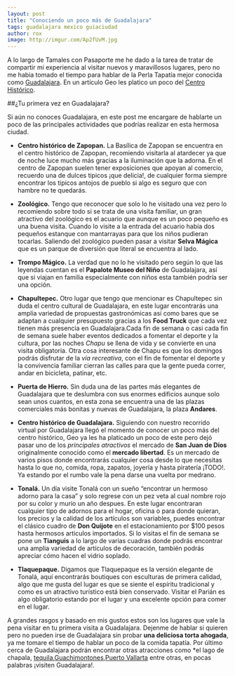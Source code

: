```yaml
---
layout: post
title: "Conociendo un poco más de Guadalajara"
tags: guadalajara mexico guiaciudad
author: rox
image: http://imgur.com/Ap2fUvM.jpg 
---
```

A lo largo de Tamales con Pasaporte me he dado a la tarea de tratar de compartir mi experiencia al visitar nuevos y maravillosos lugares, pero no me habia tomado el tiempo para hablar de la Perla Tapatía mejor conocida como [Guadalajara](/tag/guadalajara/). En un artículo Geo les platico un poco del [Centro Histórico](/guadalajara-centro-historico/).

##¿Tu primera vez en Guadalajara?

Si aún no conoces Guadalajara, en este post me encargare de hablarte un poco de las principales actividades que podrías realizar en esta hermosa ciudad.

* **Centro histórico de Zapopan.** La Basílica de Zapopan se encuentra en el centro histórico de Zapopan, recomiendo visitarla al atardecer ya que de noche luce mucho más gracias a la iluminación que la adorna. En el centro de Zapopan suelen tener exposiciones que apoyan al comercio, recuerdo una de dulces tipicos ¡que delicia!, de cualquier forma siempre encontrar los tipicos antojos de pueblo si algo es seguro que con hambre no te quedarás. 

* **Zoológico.** Tengo que reconocer que solo lo he visitado una vez pero lo recomiendo sobre todo si se trata de una visita familiar, un gran atractivo del zoológico es el acuario que aunque es un poco pequeño es una buena visita. Cuando lo visite a la entrada del acuario había dos pequeños estanque con mantarrayas para que los niños pudieran tocarlas. Saliendo del zoológico pueden pasar a visitar **Selva Mágica** que es un parque de diversión que literal se encuentra al lado.

* **Trompo Mágico.** La verdad que no lo he visitado pero según lo que las leyendas cuentan es el **Papalote Museo del Niño** de Guadalajara, así que si viajan en familia especialmente con niños esta también podría ser una opción.

* **Chapultepec.** Otro lugar que tengo que mencionar es Chapultepec sin duda el centro cultural de Guadalajara, en este lugar encontrarás una amplia variedad de propuestas gastronómicas así como bares que se adaptan a cualquier presupuesto gracias a los **Food Truck** que cada vez tienen más presencia en Guadalajara.Cada fin de semana o casi cada fin de semana suele haber eventos dedicados a fomentar el deporte y la cultura, por las noches *Chapu* se llena de vida y se convierte en una visita obligatoria.
Otra cosa interesante de Chapu es que los domingos podrás disfrutar de la *vía recreativa*, con el fin de fomentar el deporte y la convivencia familiar cierran las calles para que la gente pueda correr, andar en bicicleta, patinar, etc.

* **Puerta de Hierro.** Sin duda una de las partes más elegantes de Guadalajara que te deslumbra con sus enormes edificios aunque solo sean unos cuantos, en esta zona se encuentra una de las plazas comerciales más bonitas y nuevas de Guadalajara, la plaza  **Andares**. 

* **Centro histórico de Guadalajara.** Siguiendo con nuestro recorrido virtual por Guadalajara llegó el momento de conocer un poco más del centro histórico, Geo ya les ha platicado un poco de este pero dejó pasar uno de los *principales atractivos*  el mercado de **San Juan de Dios** originalmente conocido como el **mercado libertad**. Es un mercado de varios pisos donde encontrarás cualquier cosa desde lo que necesitas hasta lo que no, comida, ropa, zapatos, joyería y hasta piratería ¡TODO!. Ya estando por el rumbo vale la pena darse una vuelta por medrano.

* **Tonalá.** Un día visite Tonalá con un sueño “encontrar un hermoso adorno para la casa” y solo regrese con un pez veta al cual nombre rojo por su color y murio un año despues. En este lugar encontraran cualquier tipo de adornos para el hogar, oficina o para donde quieran, los precios y la calidad de los artículos son variables, puedes encontrar el clásico cuadro de **Don Quijote** en el estacionamiento por $100 pesos hasta hermosos articulos importados. Si lo visitas el fin de semana se pone un **Tianguis** a lo largo de varias cuadras donde podrás encontrar una amplia variedad de artículos de decoración, también podrás apreciar cómo hacen el vidrio soplado.

* **Tlaquepaque.** Digamos que Tlaquepaque es la versión elegante de Tonalá, aquí encontrarás boutiques con esculturas de primera calidad, algo que me gusta del lugar es que se siente el espíritu tradicional y como es un atractivo turístico está bien conservado. Visitar el Parián es algo obligatorio estando por el lugar y una excelente opción para comer en el lugar.

A grandes rasgos y basado en mis gustos estos son los lugares que vale la pena visitar en tu primera visita a Guadalajara. Dejenme de hablar si quieren pero no pueden irse de Guadalajara sin probar **una deliciosa torta ahogada**,  ya me tomare el tiempo de hablar un poco de la comida tapatía.
Por último cerca de Guadalajara podrán encontrar otras atracciones como *el lago de chapala, [tequila](/tag/tequila/),[Guachimontones](/guachimontones-zona-arqueologica-de-teuchitlan/),[Puerto Vallarta](/puerto-vallarta/) entre otras, en pocas palabras ¡visiten Guadalajara!.
